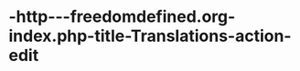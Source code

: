 -http---freedomdefined.org-index.php-title-Translations-action-edit
===================================================================

